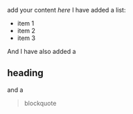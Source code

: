 add your content
*here*
I have added a list:
  * item 1
  * item 2
  * item 3

And I have also added a
## heading
and a
> blockquote
